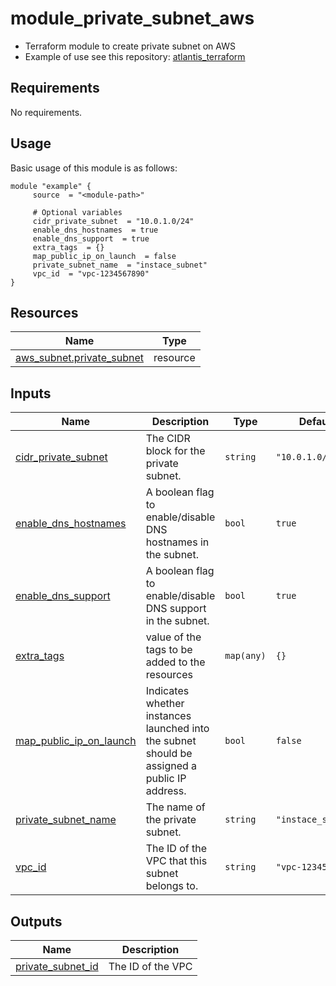 # module_private_subnet_aws

- Terraform module to create private subnet on AWS
- Example of use see this repository: [atlantis_terraform](https://github.com/pdaambrosio/atlantis_terraform)

<!-- BEGIN_AUTOMATED_TF_DOCS_BLOCK -->
## Requirements

No requirements.
## Usage
Basic usage of this module is as follows:
```hcl
module "example" {
	 source  = "<module-path>"

	 # Optional variables
	 cidr_private_subnet  = "10.0.1.0/24"
	 enable_dns_hostnames  = true
	 enable_dns_support  = true
	 extra_tags  = {}
	 map_public_ip_on_launch  = false
	 private_subnet_name  = "instace_subnet"
	 vpc_id  = "vpc-1234567890"
}
```
## Resources

| Name | Type |
|------|------|
| [aws_subnet.private_subnet](https://registry.terraform.io/providers/hashicorp/aws/latest/docs/resources/subnet) | resource |
## Inputs

| Name | Description | Type | Default | Required |
|------|-------------|------|---------|:--------:|
| <a name="input_cidr_private_subnet"></a> [cidr\_private\_subnet](#input\_cidr\_private\_subnet) | The CIDR block for the private subnet. | `string` | `"10.0.1.0/24"` | no |
| <a name="input_enable_dns_hostnames"></a> [enable\_dns\_hostnames](#input\_enable\_dns\_hostnames) | A boolean flag to enable/disable DNS hostnames in the subnet. | `bool` | `true` | no |
| <a name="input_enable_dns_support"></a> [enable\_dns\_support](#input\_enable\_dns\_support) | A boolean flag to enable/disable DNS support in the subnet. | `bool` | `true` | no |
| <a name="input_extra_tags"></a> [extra\_tags](#input\_extra\_tags) | value of the tags to be added to the resources | `map(any)` | `{}` | no |
| <a name="input_map_public_ip_on_launch"></a> [map\_public\_ip\_on\_launch](#input\_map\_public\_ip\_on\_launch) | Indicates whether instances launched into the subnet should be assigned a public IP address. | `bool` | `false` | no |
| <a name="input_private_subnet_name"></a> [private\_subnet\_name](#input\_private\_subnet\_name) | The name of the private subnet. | `string` | `"instace_subnet"` | no |
| <a name="input_vpc_id"></a> [vpc\_id](#input\_vpc\_id) | The ID of the VPC that this subnet belongs to. | `string` | `"vpc-1234567890"` | no |
## Outputs

| Name | Description |
|------|-------------|
| <a name="output_private_subnet_id"></a> [private\_subnet\_id](#output\_private\_subnet\_id) | The ID of the VPC |
<!-- END_AUTOMATED_TF_DOCS_BLOCK -->
